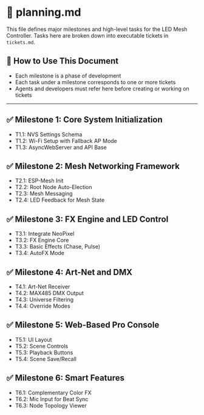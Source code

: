 
# 📍 planning.md

This file defines major milestones and high-level tasks for the LED Mesh Controller. Tasks here are broken down into executable tickets in `tickets.md`.

## 🧭 How to Use This Document

- Each milestone is a phase of development
- Each task under a milestone corresponds to one or more tickets
- Agents and developers must refer here before creating or working on tickets

---

## ✅ Milestone 1: Core System Initialization

- T1.1: NVS Settings Schema
- T1.2: Wi-Fi Setup with Fallback AP Mode
- T1.3: AsyncWebServer and API Base

## ✅ Milestone 2: Mesh Networking Framework

- T2.1: ESP-Mesh Init
- T2.2: Root Node Auto-Election
- T2.3: Mesh Messaging
- T2.4: LED Feedback for Mesh State

## ✅ Milestone 3: FX Engine and LED Control

- T3.1: Integrate NeoPixel
- T3.2: FX Engine Core
- T3.3: Basic Effects (Chase, Pulse)
- T3.4: AutoFX Mode

## ✅ Milestone 4: Art-Net and DMX

- T4.1: Art-Net Receiver
- T4.2: MAX485 DMX Output
- T4.3: Universe Filtering
- T4.4: Override Modes

## ✅ Milestone 5: Web-Based Pro Console

- T5.1: UI Layout
- T5.2: Scene Controls
- T5.3: Playback Buttons
- T5.4: Scene Save/Recall

## ✅ Milestone 6: Smart Features

- T6.1: Complementary Color FX
- T6.2: Mic Input for Beat Sync
- T6.3: Node Topology Viewer

